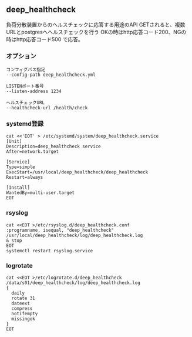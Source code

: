 ## deep_healthcheck
負荷分散装置からのヘルスチェックに応答する用途のAPI
GETされると、複数URLとpostgresへヘルスチェックを行う
OKの時はhttp応答コード200、NGの時はhttp応答コード500 で応答。

### オプション
```
コンフィグパス指定
--config-path deep_healthcheck.yml

LISTENポート番号
--listen-address 1234

ヘルスチェックURL
--healthcheck-url /health/check
```

### systemd登録
```
cat <<'EOT' > /etc/systemd/system/deep_healthcheck.service
[Unit]
Description=deep_healthcheck service
After=network.target

[Service]
Type=simple
ExecStart=/usr/local/deep_healthcheck/deep_healthcheck
Restart=always

[Install]
WantedBy=multi-user.target
EOT
```

### rsyslog
```
cat <<EOT >/etc/rsyslog.d/deep_healthcheck.conf
:programname, isequal, "deep_healthcheck" /usr/local/deep_healthcheck/log/deep_healthcheck.log
& stop
EOT
systemctl restart rsyslog.service
```
### logrotate
```
cat <<EOT >/etc/logrotate.d/deep_healthcheck
/data/s01/deep_healthcheck/log/deep_healthcheck.log
{
  daily
  rotate 31
  dateext
  compress
  notifempty
  missingok
}
EOT
```

